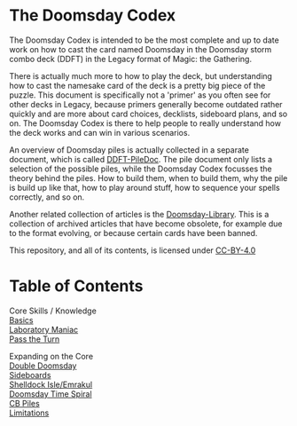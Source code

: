 # The Doomsday Codex

The Doomsday Codex is intended to be the most complete and up to date work on how to 
cast the card named Doomsday in the Doomsday storm combo deck (DDFT) in the Legacy format of 
Magic: the Gathering.

There is actually much more to how to play the deck, but understanding how to cast the namesake 
card of the deck is a pretty big piece of the puzzle. This document is specifically not a 'primer' as 
you often see for other decks in Legacy, because primers generally become outdated 
rather quickly and are more about card choices, decklists, sideboard plans, and so 
on. The Doomsday Codex is there to help people to really understand how the deck 
works and can win in various scenarios.

An overview of Doomsday piles is actually collected in a separate document, which is 
called [DDFT-PileDoc](https://github.com/Bennotsi-MTG/DDFT-PileDoc). The pile 
document only lists a selection of the possible piles, while the Doomsday Codex 
focusses the theory behind the piles. How to build them, when to build them, why the 
pile is build up like that, how to play around stuff, how to sequence your spells 
correctly, and so on.

Another related collection of articles is the 
[Doomsday-Library](https://github.com/Bennotsi-MTG/Doomsday-Library). This is a 
collection of archived articles that have become obsolete, for example due to the 
format evolving, or because certain cards have been banned.

This repository, and all of its contents, is licensed under [CC-BY-4.0](https://creativecommons.org/licenses/by/4.0/)

# Table of Contents

Core Skills / Knowledge    
[Basics](https://github.com/Bennotsi-MTG/Doomsday-Codex/blob/master/basics.md)  
[Laboratory Maniac](https://github.com/Bennotsi-MTG/Doomsday-Codex/blob/master/laboratory-maniac.md)  
[Pass the Turn](https://github.com/Bennotsi-MTG/Doomsday-Codex/blob/master/pass-the-turn.md)  

Expanding on the Core    
[Double Doomsday](https://github.com/Bennotsi-MTG/Doomsday-Codex/blob/master/double-doomsday.md)  
[Sideboards](https://github.com/Doishy/Doomsday-Codex/blob/Restructure/sideboards.md)    
[Shelldock Isle/Emrakul](https://github.com/Bennotsi-MTG/Doomsday-Codex/blob/master/shelldock-emrakul.md)  
[Doomsday Time Spiral](https://github.com/Bennotsi-MTG/Doomsday-Codex/blob/master/doomsday-timespiral.md)   
[CB Piles](https://github.com/Doishy/Doomsday-Codex/blob/Restructure/cb-piles.md)      
[Limitations](https://github.com/Doishy/Doomsday-Codex/blob/Restructure/limitations_index.md)   
    
